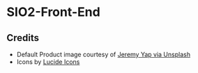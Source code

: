 # SIO2-Front-End

## Credits

- Default Product image courtesy of [Jeremy Yap via Unsplash](https://unsplash.com/@jeremyyappy)
- Icons by [Lucide Icons](https://lucide.dev)